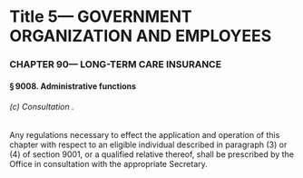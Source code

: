 
# Title 5— GOVERNMENT ORGANIZATION AND EMPLOYEES
### CHAPTER 90— LONG-TERM CARE INSURANCE
#### § 9008. Administrative functions
###### (c) Consultation .

Any regulations necessary to effect the application and operation of this chapter with respect to an eligible individual described in paragraph (3) or (4) of section 9001, or a qualified relative thereof, shall be prescribed by the Office in consultation with the appropriate Secretary.
